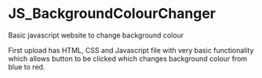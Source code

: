 # JS_BackgroundColourChanger
Basic javascript website to change background colour

First upload has HTML, CSS and Javascript file with very basic functionality which allows button to be clicked which changes background colour from blue to red.
